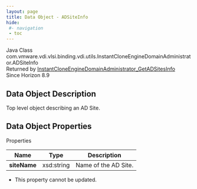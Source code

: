 ```yaml
---
layout: page
title: Data Object - ADSiteInfo
hide:
 #- navigation
 - toc
---
```






Java Class
    com.vmware.vdi.vlsi.binding.vdi.utils.InstantCloneEngineDomainAdministrator.ADSiteInfo  
Returned by
     [InstantCloneEngineDomainAdministrator_GetADSitesInfo](vdi.utils.InstantCloneEngineDomainAdministrator.md#getADSitesInfo)  
Since 
    Horizon 8.9

## Data Object Description 

Top level object describing an AD Site. 

## Data Object Properties

Properties

Name |  Type |  Description   
---|---|---  
**siteName**|  xsd:string|  Name of the AD Site.   


 * This property cannot be updated.

  
  
  
   
  
  

